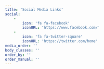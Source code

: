 ```yaml
---
title: 'Social Media Links'
social:
    -
        icon: 'fa fa-facebook'
        iconURL: 'https://www.facebook.com/'
    -
        icon: 'fa fa-twitter-square'
        iconURL: 'https://twitter.com/home'
media_order: ''
body_classes: ''
order_by: ''
order_manual: ''
---
```


